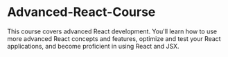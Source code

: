 # Advanced-React-Course
This course covers advanced React development. You'll learn how to use more advanced React concepts and features, optimize and test your React applications, and become proficient in using React and JSX.
